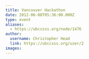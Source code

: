```yaml
---
title: Vancouver Hackathon 
date: 2012-06-08T05:36:00.000Z
type: event
aliases:
  - https://ubccsss.org/node/1476
author:
  username: Christopher Head
  link: https://ubccsss.org/user/2
images:
---
```


